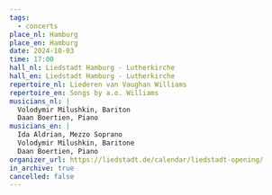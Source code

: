 ```yaml
---
tags:
  - concerts
place_nl: Hamburg
place_en: Hamburg
date: 2024-10-03
time: 17:00
hall_nl: Liedstadt Hamburg - Lutherkirche
hall_en: Liedstadt Hamburg - Lutherkirche
repertoire_nl: Liederen van Vaughan Williams
repertoire_en: Songs by a.o. Williams
musicians_nl: |
  Volodymir Milushkin, Bariton
  Daan Boertien, Piano
musicians_en: |
  Ida Aldrian, Mezzo Soprano
  Volodymir Milushkin, Baritone
  Daan Boertien, Piano
organizer_url: https://liedstadt.de/calendar/liedstadt-opening/
in_archive: true
cancelled: false
---
```

